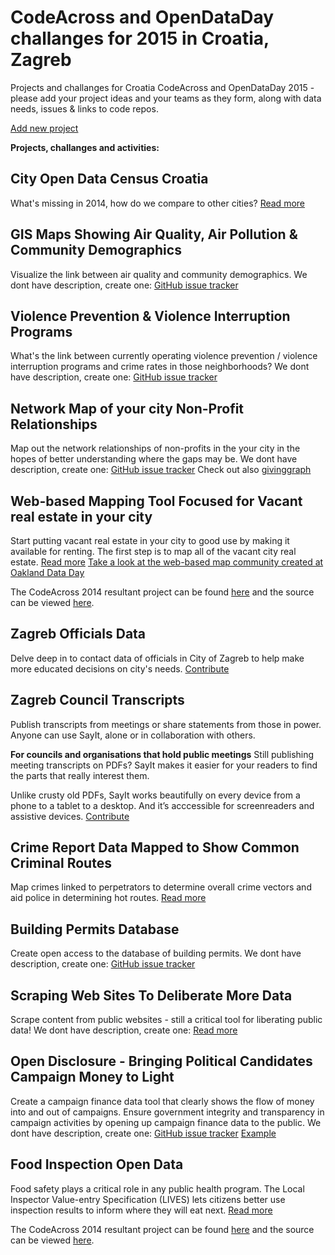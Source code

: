 CodeAcross and OpenDataDay challanges for 2015 in Croatia, Zagreb
====================================

Projects and challanges for Croatia CodeAcross and OpenDataDay 2015 - please add your project ideas and your teams as they form, along with data needs, issues & links to code repos.

[Add new project](http://codeforcroatia.org/projects/create)

**Projects, challanges and activities:**

City Open Data Census Croatia
---------------
What's missing in 2014, how do we compare to other cities? [Read more](/Ocjena-otvorenosti-gradova.md)

GIS Maps Showing Air Quality, Air Pollution & Community Demographics
---------------
Visualize the link between air quality and community demographics. We dont have description, create one: [GitHub issue tracker](https://github.com/codeforcroatia/codeacross/issues/new)

Violence Prevention & Violence Interruption Programs
---------------
What's the link between currently operating violence prevention / violence interruption programs and crime rates in those neighborhoods? We dont have description, create one: [GitHub issue tracker](https://github.com/codeforcroatia/codeacross/issues/new)

Network Map of your city Non-Profit Relationships
---------------
Map out the network relationships of non-profits in the your city in the hopes of better understanding where the gaps may be. We dont have description, create one: [GitHub issue tracker](https://github.com/codeforcroatia/codeacross/issues/new) Check out also [givinggraph](https://github.com/dssg/givinggraph)

Web-based Mapping Tool Focused for Vacant real estate in your city
---------------
Start putting vacant real estate in your city to good use by making it available for renting. The first step is to map all of the vacant city real estate. [Read more](/Otvorena-imovina.md) [Take a look at the web-based map community created at Oakland Data Day](http://oakland-city-farm-share.github.io/vacant-lots/)

The CodeAcross 2014 resultant project can be found [here](http://zagreb.codeforcroatia.org/otvorene-karte/imovina-zagreb-2011.html) and the source can be viewed [here](https://github.com/openzagreb/otvorene-karte/).

Zagreb Officials Data
---------------
Delve deep in to contact data of officials in City of Zagreb to help make more educated decisions on city's needs. [Contribute](https://zagreb.popit.mysociety.org)

Zagreb Council Transcripts
---------------
Publish transcripts from meetings or share statements from those in power. Anyone can use SayIt, alone or in collaboration with others.

**For councils and organisations that hold public meetings**
Still publishing meeting transcripts on PDFs? SayIt makes it easier for your readers to find the parts that really interest them.

Unlike crusty old PDFs, SayIt works beautifully on every device from a phone to a tablet to a desktop. And it’s acccessible for screenreaders and assistive devices. [Contribute](http://zagreb-skupstina.sayit.mysociety.org)

Crime Report Data Mapped to Show Common Criminal Routes
---------------
Map crimes linked to perpetrators to determine overall crime vectors and aid police in determining hot routes. [Read more](/Otvoreni-incidenti.md)

Building Permits Database
---------------
Create open access to the database of building permits. We dont have description, create one: [GitHub issue tracker](https://github.com/codeforcroatia/codeacross/issues/new) 

Scraping Web Sites To Deliberate More Data
---------------
Scrape content from public websites - still a critical tool for liberating public data! We dont have description, create one: [Read more](/Open-civic-data-scrapers.md)

Open Disclosure - Bringing Political Candidates Campaign Money to Light
---------------
Create a campaign finance data tool that clearly shows the flow of money into and out of campaigns. Ensure government integrity and transparency in campaign activities by opening up campaign finance data to the public. We dont have description, create one: [GitHub issue tracker](https://github.com/codeforcroatia/codeacross/issues/new) 
[Example](https://github.com/openoakland/opendisclosure)

Food Inspection Open Data
---------------
Food safety plays a critical role in any public health program. The Local Inspector Value-entry Specification (LIVES) lets citizens better use inspection results to inform where they will eat next. [Read more](/Otvoreni-podaci-sanitarne-inspekcije.md)

The CodeAcross 2014 resultant project can be found [here](http://codeforcroatia.github.io/sanitarnipodaci/) and the source can be viewed [here](https://github.com/codeforcroatia/sanitarnipodaci).
